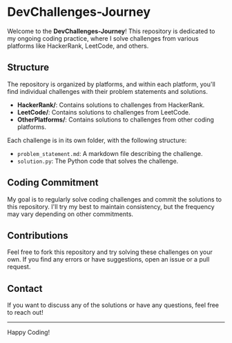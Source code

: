 # DevChallenges-Journey

Welcome to the **DevChallenges-Journey**! This repository is dedicated to my ongoing coding practice, where I solve challenges from various platforms like HackerRank, LeetCode, and others.

## Structure

The repository is organized by platforms, and within each platform, you'll find individual challenges with their problem statements and solutions.

- **HackerRank/**: Contains solutions to challenges from HackerRank.
- **LeetCode/**: Contains solutions to challenges from LeetCode.
- **OtherPlatforms/**: Contains solutions to challenges from other coding platforms.

Each challenge is in its own folder, with the following structure:

- `problem_statement.md`: A markdown file describing the challenge.
- `solution.py`: The Python code that solves the challenge.

## Coding Commitment

My goal is to regularly solve coding challenges and commit the solutions to this repository. I'll try my best to maintain consistency, but the frequency may vary depending on other commitments.

## Contributions

Feel free to fork this repository and try solving these challenges on your own. If you find any errors or have suggestions, open an issue or a pull request.

## Contact

If you want to discuss any of the solutions or have any questions, feel free to reach out!

---

Happy Coding!
